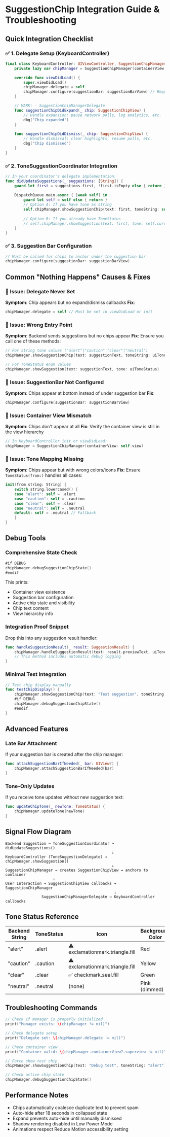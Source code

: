 # SuggestionChip Integration Guide & Troubleshooting

## Quick Integration Checklist

### ✅ 1. Delegate Setup (KeyboardController)
```swift
final class KeyboardController: UIViewController, SuggestionChipManagerDelegate {
    private lazy var chipManager = SuggestionChipManager(containerView: view)

    override func viewDidLoad() {
        super.viewDidLoad()
        chipManager.delegate = self
        chipManager.configure(suggestionBar: suggestionBarView) // Required for proper positioning
    }

    // MARK: - SuggestionChipManagerDelegate
    func suggestionChipDidExpand(_ chip: SuggestionChipView) {
        // Handle expansion: pause network polls, log analytics, etc.
        dbg("Chip expanded")
    }
    
    func suggestionChipDidDismiss(_ chip: SuggestionChipView) {
        // Handle dismissal: clear highlights, resume polls, etc.
        dbg("Chip dismissed")
    }
}
```

### ✅ 2. ToneSuggestionCoordinator Integration
```swift
// In your coordinator's delegate implementation:
func didUpdateSuggestions(_ suggestions: [String]) {
    guard let first = suggestions.first, !first.isEmpty else { return }
    
    DispatchQueue.main.async { [weak self] in
        guard let self = self else { return }
        // Option A: If you have tone as string
        self.chipManager.showSuggestionChip(text: first, toneString: self.currentToneString)
        
        // Option B: If you already have ToneStatus
        // self.chipManager.showSuggestion(text: first, tone: self.currentTone)
    }
}
```

### ✅ 3. Suggestion Bar Configuration
```swift
// Must be called for chips to anchor under the suggestion bar
chipManager.configure(suggestionBar: suggestionBarView)
```

## Common "Nothing Happens" Causes & Fixes

### 🚨 Issue: Delegate Never Set
**Symptom**: Chip appears but no expand/dismiss callbacks
**Fix**: 
```swift
chipManager.delegate = self // Must be set in viewDidLoad or init
```

### 🚨 Issue: Wrong Entry Point
**Symptom**: Backend sends suggestions but no chips appear
**Fix**: Ensure you call one of these methods:
```swift
// For string tone values ("alert"|"caution"|"clear"|"neutral")
chipManager.showSuggestionChip(text: suggestionText, toneString: uiToneString)

// For ToneStatus enum values
chipManager.showSuggestion(text: suggestionText, tone: uiToneStatus)
```

### 🚨 Issue: SuggestionBar Not Configured
**Symptom**: Chips appear at bottom instead of under suggestion bar
**Fix**:
```swift
chipManager.configure(suggestionBar: suggestionBarView)
```

### 🚨 Issue: Container View Mismatch
**Symptom**: Chips don't appear at all
**Fix**: Verify the container view is still in the view hierarchy
```swift
// In KeyboardController init or viewDidLoad:
chipManager = SuggestionChipManager(containerView: self.view)
```

### 🚨 Issue: Tone Mapping Missing
**Symptom**: Chips appear but with wrong colors/icons
**Fix**: Ensure `ToneStatus(from:)` handles all cases:
```swift
init(from string: String) {
    switch string.lowercased() {
    case "alert": self = .alert
    case "caution": self = .caution  
    case "clear": self = .clear
    case "neutral": self = .neutral
    default: self = .neutral // Fallback
    }
}
```

## Debug Tools

### Comprehensive State Check
```swift
#if DEBUG
chipManager.debugSuggestionChipState()
#endif
```

This prints:
- Container view existence
- Suggestion bar configuration
- Active chip state and visibility
- Chip text content
- View hierarchy info

### Integration Proof Snippet
Drop this into any suggestion result handler:
```swift
func handleSuggestionResult(_ result: SuggestionResult) {
    chipManager.handleSuggestionResult(text: result.previewText, uiToneString: result.uiTone)
    // This method includes automatic debug logging
}
```

### Minimal Test Integration
```swift
// Test chip display manually
func testChipDisplay() {
    chipManager.showSuggestionChip(text: "Test suggestion", toneString: "alert")
    #if DEBUG
    chipManager.debugSuggestionChipState()
    #endif
}
```

## Advanced Features

### Late Bar Attachment
If your suggestion bar is created after the chip manager:
```swift
func attachSuggestionBarIfNeeded(_ bar: UIView?) {
    chipManager.attachSuggestionBarIfNeeded(bar)
}
```

### Tone-Only Updates
If you receive tone updates without new suggestion text:
```swift
func updateChipTone(_ newTone: ToneStatus) {
    chipManager.updateTone(newTone)
}
```

## Signal Flow Diagram

```
Backend Suggestion → ToneSuggestionCoordinator → didUpdateSuggestions()
                                               ↓
KeyboardController (ToneSuggestionDelegate) → chipManager.showSuggestion()
                                               ↓
SuggestionChipManager → creates SuggestionChipView → anchors to container
                     ↓
User Interaction → SuggestionChipView callbacks → SuggestionChipManager
                                                ↓
                SuggestionChipManagerDelegate → KeyboardController callbacks
```

## Tone Status Reference

| Backend String | ToneStatus | Icon | Background Color |
|----------------|------------|------|------------------|
| "alert" | .alert | ⚠️ exclamationmark.triangle.fill | Red |
| "caution" | .caution | ⚠️ exclamationmark.triangle.fill | Yellow |
| "clear" | .clear | ✅ checkmark.seal.fill | Green |
| "neutral" | .neutral | (none) | Pink (dimmed) |

## Troubleshooting Commands

```swift
// Check if manager is properly initialized
print("Manager exists: \(chipManager != nil)")

// Check delegate setup
print("Delegate set: \(chipManager.delegate != nil)")

// Check container view
print("Container valid: \(chipManager.containerView?.superview != nil)")

// Force show test chip
chipManager.showSuggestionChip(text: "Debug test", toneString: "alert")

// Check active chip state
chipManager.debugSuggestionChipState()
```

## Performance Notes

- Chips automatically coalesce duplicate text to prevent spam
- Auto-hide after 18 seconds in collapsed state
- Expand prevents auto-hide until manually dismissed
- Shadow rendering disabled in Low Power Mode
- Animations respect Reduce Motion accessibility setting